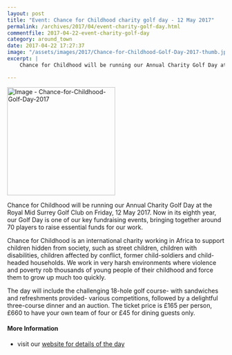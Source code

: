 ```yaml
---
layout: post
title: "Event: Chance for Childhood charity golf day - 12 May 2017"
permalink: /archives/2017/04/event-charity-golf-day.html
commentfile: 2017-04-22-event-charity-golf-day
category: around_town
date: 2017-04-22 17:27:37
image: "/assets/images/2017/Chance-for-Childhood-Golf-Day-2017-thumb.jpg"
excerpt: |
    Chance for Childhood will be running our Annual Charity Golf Day at the Royal Mid Surrey Golf Club on Friday, 12 May 2017. Now in its eighth year, our Golf Day is one of our key fundraising events, bringing together around 70 players to raise essential funds for our work.

---
```


<a href="/assets/images/2017/Chance-for-Childhood-Golf-Day-2017.jpg" title="Click for a larger image"><img src="/assets/images/2017/Chance-for-Childhood-Golf-Day-2017-thumb.jpg" width="250" alt="Image - Chance-for-Childhood-Golf-Day-2017"  class="photo right"/></a>

Chance for Childhood will be running our Annual Charity Golf Day at the Royal Mid Surrey Golf Club on Friday, 12 May 2017. Now in its eighth year, our Golf Day is one of our key fundraising events, bringing together around 70 players to raise essential funds for our work.

Chance for Childhood is an international charity working in Africa to support children hidden from society, such as street children, children with disabilities, children affected by conflict, former child-soldiers and child-headed households. We work in very harsh environments where violence and poverty rob thousands of young people of their childhood and force them to grow up much too quickly.

The day will include the challenging 18-hole golf course- with sandwiches and refreshments provided- various competitions, followed by a delightful three-course dinner and an auction. The ticket price is £165 per person, £660 to have your own team of four or £45 for dining guests only.

#### More Information

-   visit our [website for details of the day](https://chanceforchildhood.org/event/annual-charity-golf-day-2017/)

